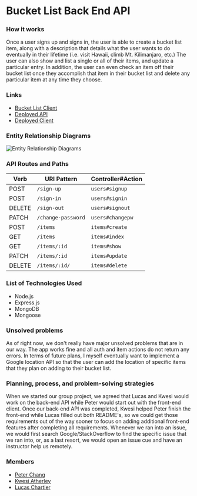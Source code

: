 # Bucket List Back End API

### How it works
Once a user signs up and signs in, the user is able to create a bucket list item, along with a description that details what the user wants to do eventually in their lifetime (i.e. visit Hawaii, climb Mt. Kilimanjaro, etc.) The user can also show and list a single or all of their items, and update a particular entry. In addition, the user can even check an item off their bucket list once they accomplish that item in their bucket list and delete any particular item at any time they choose.

### Links
* [Bucket List Client](https://github.com/lucaspchartier/bucket-list-front-end-client)
* [Deployed API](https://cryptic-lake-24962.herokuapp.com)
* [Deployed Client](https://lucaspchartier.github.io/bucket-list-front-end-client)

### Entity Relationship Diagrams
![Entity Relationship Diagrams](https://i.imgur.com/1WmRSOu.png)

### API Routes and Paths
| Verb   | URI Pattern            | Controller#Action |
|--------|------------------------|-------------------|
| POST   | `/sign-up`             | `users#signup`    |
| POST   | `/sign-in`             | `users#signin`    |
| DELETE | `/sign-out`            | `users#signout`   |
| PATCH  | `/change-password`     | `users#changepw`  |
| POST   | `/items`               | `items#create`    |
| GET    | `/items`               | `items#index`     |
| GET    | `/items/:id`           | `items#show`      |
| PATCH  | `/items/:id`           | `items#update`    |
| DELETE | `/items/:id/`          | `items#delete`    |

### List of Technologies Used
* Node.js
* Express.js
* MongoDB
* Mongoose

### Unsolved problems
As of right now, we don't really have major unsolved problems that are in our way. The app works fine and all auth and item actions do not return any errors. In terms of future plans, I myself eventually want to implement a Google location API so that the user can add the location of specific items that they plan on adding to their bucket list.

### Planning, process, and problem-solving strategies
When we started our group project, we agreed that Lucas and Kwesi would work on the back-end API while Peter would start out with the front-end client. Once our back-end API was completed, Kwesi helped Peter finish the front-end while Lucas filled out both README's, so we could get those requirements out of the way sooner to focus on adding additional front-end features after completing all requirements. Whenever we ran into an issue, we would first search Google/StackOverflow to find the specific issue that we ran into, or, as a last resort, we would open an issue cue and have an instructor help us remotely.

### Members
* [Peter Chang](https://github.com/peterchang2)
* [Kwesi Atherley](https://github.com/KwesiAtherley)
* [Lucas Chartier](https://github.com/lucaspchartier)

